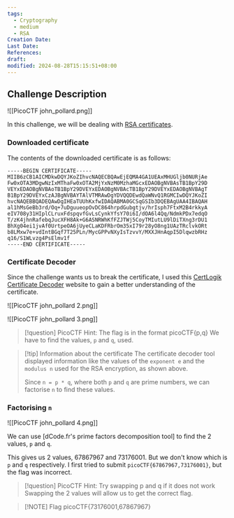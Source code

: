 ```yaml
---
tags:
  - Cryptography
  - medium
  - RSA
Creation Date: 
Last Date: 
References: 
draft: 
modified: 2024-08-28T15:15:51+08:00
---
```

## Challenge Description
![[PicoCTF john_pollard.png]]

In this challenge, we will be dealing with [RSA certificates](https://cheapsslweb.com/blog/what-is-an-rsa-certificate-how-it-works/).

### Downloaded certificate
The contents of the downloaded certificate is as follows:

```
-----BEGIN CERTIFICATE-----
MIIB6zCB1AICMDkwDQYJKoZIhvcNAQECBQAwEjEQMA4GA1UEAxMHUGljb0NURjAe
Fw0xOTA3MDgwNzIxMThaFw0xOTA2MjYxNzM0MzhaMGcxEDAOBgNVBAsTB1BpY29D
VEYxEDAOBgNVBAoTB1BpY29DVEYxEDAOBgNVBAcTB1BpY29DVEYxEDAOBgNVBAgT
B1BpY29DVEYxCzAJBgNVBAYTAlVTMRAwDgYDVQQDEwdQaWNvQ1RGMCIwDQYJKoZI
hvcNAQEBBQADEQAwDgIHEaTUUhKxfwIDAQABMA0GCSqGSIb3DQEBAgUAA4IBAQAH
al1hMsGeBb3rd/Oq+7uDguueopOvDC864hrpdGubgtjv/hrIsph7FtxM2B4rkkyA
eIV708y31HIplCLruxFdspqvfGvLsCynkYfsY70i6I/dOA6l4Qq/NdmkPDx7edqO
T/zK4jhnRafebqJucXFH8Ak+G6ASNRWhKfFZJTWj5CoyTMIutLU9lDiTXng3rDU1
BhXg04ei1jvAf0UrtpeOA6jUyeCLaKDFRbrOm35xI79r28yO8ng1UAzTRclvkORt
b8LMxw7e+vdIntBGqf7T25PLn/MycGPPvNXyIsTzvvY/MXXJHnAqpI5DlqwzbRHz
q16/S1WLvzg4PsElmv1f
-----END CERTIFICATE-----
```

### Certificate Decoder
Since the challenge wants us to break the certificate, I used this [CertLogik Certificate Decoder](https://certlogik.com/decoder/) website to gain a better understanding of the certificate.

![[PicoCTF john_pollard 2.png]]

![[PicoCTF john_pollard 3.png]]

>[!question] PicoCTF Hint: The flag is in the format picoCTF{p,q}
>We have to find the values, `p` and `q`, used.

>[!tip] Information about the certificate
>The certificate decoder tool displayed information like the values of the `exponent e` and the `modulus n` used for the RSA encryption, as shown above.
>
>Since `n = p * q`, where both `p` and `q` are prime numbers, we can factorise `n` to find these values.

### Factorising `n`
![[PicoCTF john_pollard 4.png]]

We can use [dCode.fr's prime factors decomposition tool] to find the 2 values, `p` and `q`. 

This gives us 2 values, 67867967 and 73176001. But we don't know which is `p` and `q` respectively. I first tried to submit `picoCTF{67867967,73176001}`, but the flag was incorrect. 

>[!question] PicoCTF Hint: Try swapping p and q if it does not work
>Swapping the 2 values will allow us to get the correct flag.

>[!NOTE] Flag
>picoCTF{73176001,67867967}

